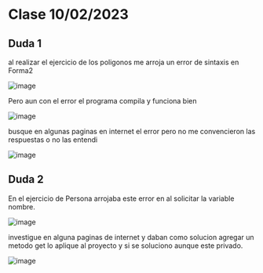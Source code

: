 # Clase 10/02/2023 #

## Duda 1 ##

al realizar el ejercicio de los poligonos me arroja un error de sintaxis en Forma2

![image](https://user-images.githubusercontent.com/123017277/218380624-68810c98-f09e-4f89-8f7b-38567627025e.png)

Pero aun con el  error el programa compila y funciona bien 

![image](https://user-images.githubusercontent.com/123017277/218381757-33522198-5676-4e19-b2a5-9ba85a74ab72.png)

busque en algunas paginas en internet el error pero no me convencieron las respuestas o no las entendi

![image](https://user-images.githubusercontent.com/123017277/218384900-01fa2233-2ada-40f7-97fc-60b960384f2f.png)

## Duda 2 ##

En el ejercicio de Persona arrojaba este error en al solicitar la variable nombre.

![image](https://user-images.githubusercontent.com/123017277/218396948-505e79a6-6895-41ab-8558-9a31d1825fed.png)

investigue en alguna paginas de internet y daban como solucion agregar un metodo get lo aplique al proyecto y si se soluciono aunque este privado.

![image](https://user-images.githubusercontent.com/123017277/218397770-5b6560ad-80e7-4ef2-81af-b1651c795f5c.png)
